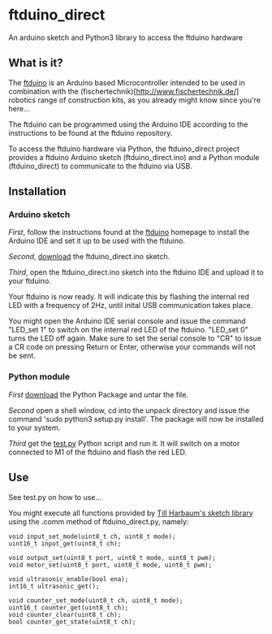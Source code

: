 # ftduino_direct
An arduino sketch and Python3 library to access the ftduino hardware

## What is it?
The [ftduino](https://github.com/harbaum/ftduino) is an Arduino based Microcontroller intended to be used in combination with the (fischertechnik)[http://www.fischertechnik.de/] robotics range of construction kits, as you already might know since you're here...

The ftduino can be programmed using the Arduino IDE according to the instructions to be found at the ftduino repository.

To access the ftduino hardware via Python, the ftduino_direct project provides a ftduino Arduino sketch (ftduino_direct.ino) and a Python module (ftduino_direct) to communicate to the ftduino via USB.

## Installation
### Arduino sketch
*First*, follow the instructions found at the [ftduino](https://github.com/harbaum/ftduino) homepage to install the Arduino IDE and set it up to be used with the ftduino.

*Second*, [download](https://github.com/PeterDHabermehl/ftduino_direct/raw/master/ftduino_direct.ino) the ftduino_direct.ino sketch.

*Third*, open the ftduino_direct.ino sketch into the ftduino IDE and upload it to your ftduino.

Your ftduino is now ready. It will indicate this by flashing the internal red LED with a frequency of 2Hz, until inital USB communication takes place.

You might open the Arduino IDE serial console and issue the command "LED_set 1" to switch on the internal red LED of the ftduino. "LED_set 0" turns the LED off again. Make sure to set the serial console to "CR" to issue a CR code on pressing Return or Enter, otherwise your commands will not be sent.

### Python module
*First* [download](https://github.com/PeterDHabermehl/ftduino_direct/raw/master/ftduino_direct-1.0.3.tar.gz) the Python Package and untar the file.

*Second* open a shell window, cd into the unpack directory and issue the command 'sudo python3 setup.py install'. The package will now be installed to your system.

*Third* get the [test.py](https://github.com/PeterDHabermehl/ftduino_direct/raw/master/test.py) Python script and run it. It will  switch on a motor connected to M1 of the ftduino and flash the red LED.

## Use

See test.py on how to use...

You might execute all functions provided by [Till Harbaum's sketch library](https://github.com/harbaum/ftduino/tree/master/ftduino/libraries/Ftduino) using the .comm method of ftduino_direct.py, namely:
    
    void input_set_mode(uint8_t ch, uint8_t mode);
    uint16_t input_get(uint8_t ch);

    void output_set(uint8_t port, uint8_t mode, uint8_t pwm);
    void motor_set(uint8_t port, uint8_t mode, uint8_t pwm);

    void ultrasonic_enable(bool ena);
    int16_t ultrasonic_get();

    void counter_set_mode(uint8_t ch, uint8_t mode);
    uint16_t counter_get(uint8_t ch);
    void counter_clear(uint8_t ch);
    bool counter_get_state(uint8_t ch);


